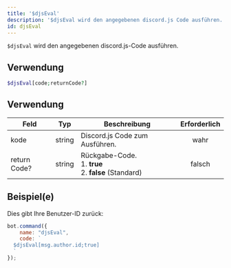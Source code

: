 ```yaml
---
title: '$djsEval'
description: '$djsEval wird den angegebenen discord.js Code ausführen.'
id: djsEval
---
```


`$djsEval` wird den angegebenen discord.js-Code ausführen.

## Verwendung

```php
$djsEval[code;returnCode?]
```

## Verwendung

| Feld         | Typ    | Beschreibung                                                                 | Erforderlich |
| ------------ | ------ | ---------------------------------------------------------------------------- |:------------:|
| kode         | string | Discord.js Code zum Ausführen.                                               |     wahr     |
| return Code? | string | Rückgabe-Code. <br /> 1. **true** <br /> 2. **false** (Standard) |    falsch    |

## Beispiel(e)

Dies gibt Ihre Benutzer-ID zurück:

```javascript
bot.command({
    name: "djsEval",
    code: `
  $djsEval[msg.author.id;true]
  `
});
```